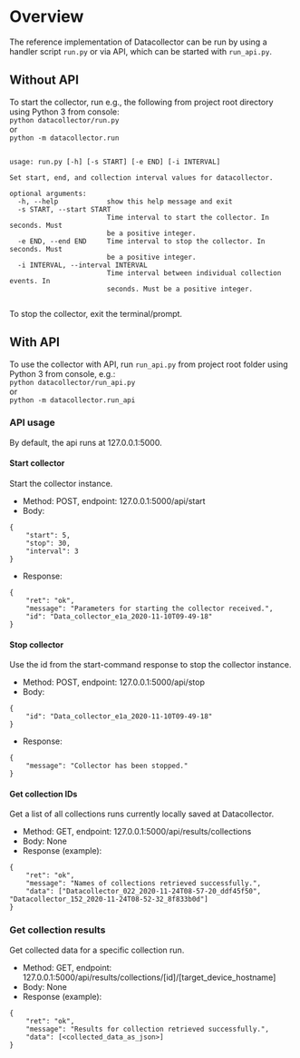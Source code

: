 # Overview

The reference implementation of Datacollector can be run by using a handler script ``run.py`` or via API, 
which can be started with ``run_api.py``.

## Without API

To start the collector, run e.g., the following from project root directory using Python 3 from console:  
``
python datacollector/run.py
``  
or   
``
python -m datacollector.run
``
```

usage: run.py [-h] [-s START] [-e END] [-i INTERVAL]

Set start, end, and collection interval values for datacollector.

optional arguments:
  -h, --help            show this help message and exit
  -s START, --start START
                        Time interval to start the collector. In seconds. Must
                        be a positive integer.
  -e END, --end END     Time interval to stop the collector. In seconds. Must
                        be a positive integer.
  -i INTERVAL, --interval INTERVAL
                        Time interval between individual collection events. In
                        seconds. Must be a positive integer.
                        
```

To stop the collector, exit the terminal/prompt.

## With API

To use the collector with API, run ``run_api.py`` from project root folder using Python 3 from console, e.g.:  
``
python datacollector/run_api.py
``  
or  
``
python -m datacollector.run_api
``

### API usage

By default, the api runs at 127.0.0.1:5000.

#### Start collector

Start the collector instance. 
-   Method: POST, endpoint: 127.0.0.1:5000/api/start
-   Body:
```
{
	"start": 5,
	"stop": 30,
	"interval": 3
}
```
- Response:
```
{
    "ret": "ok",
    "message": "Parameters for starting the collector received.", 
    "id": "Data_collector_e1a_2020-11-10T09-49-18"
}
```

#### Stop collector

Use the id from the start-command response to stop the collector instance.
- Method: POST, endpoint: 127.0.0.1:5000/api/stop
- Body:
```
{
    "id": "Data_collector_e1a_2020-11-10T09-49-18"
}
```
- Response:
```
{
    "message": "Collector has been stopped."
}
```
#### Get collection IDs

Get a list of all collections runs currently locally saved at Datacollector.
- Method: GET, endpoint: 127.0.0.1:5000/api/results/collections
- Body: None
- Response (example):
```
{
    "ret": "ok", 
    "message": "Names of collections retrieved successfully.", 
    "data": ["Datacollector_022_2020-11-24T08-57-20_ddf45f50", "Datacollector_152_2020-11-24T08-52-32_8f833b0d"]
}
```

### Get collection results

Get collected data for a specific collection run.
- Method: GET, endpoint: 127.0.0.1:5000/api/results/collections/[id]/[target_device_hostname]
- Body: None
- Response (example):
```
{
    "ret": "ok", 
    "message": "Results for collection retrieved successfully.", 
    "data": [<collected_data_as_json>]
}
```
